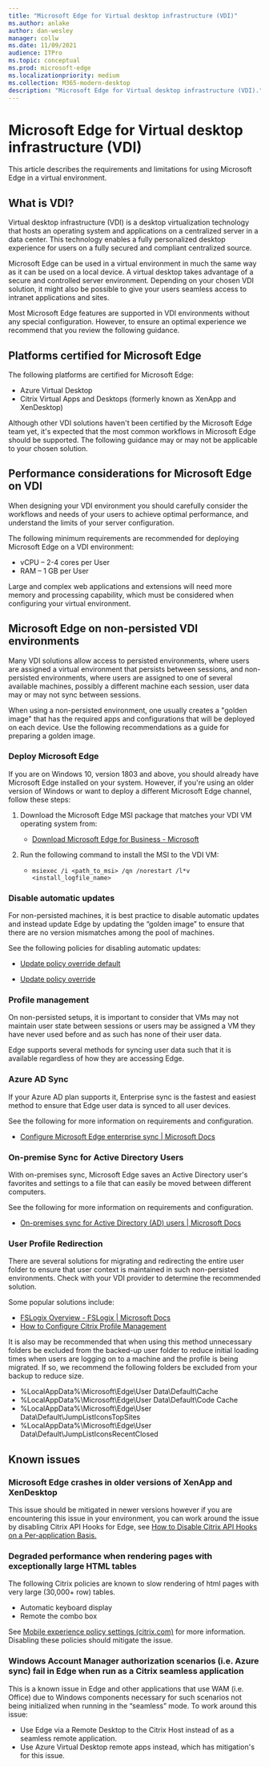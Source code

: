 ```yaml
---
title: "Microsoft Edge for Virtual desktop infrastructure (VDI)"
ms.author: anlake
author: dan-wesley
manager: collw
ms.date: 11/09/2021
audience: ITPro
ms.topic: conceptual
ms.prod: microsoft-edge
ms.localizationpriority: medium
ms.collection: M365-modern-desktop
description: "Microsoft Edge for Virtual desktop infrastructure (VDI)."
---
```


# Microsoft Edge for Virtual desktop infrastructure (VDI)

This article describes the requirements and limitations for using Microsoft Edge in a virtual environment.

## What is VDI?

Virtual desktop infrastructure (VDI) is a desktop virtualization technology that hosts an operating system and applications on a centralized server in a data center. This technology enables a fully personalized desktop experience for users on a fully secured and compliant centralized source.

Microsoft Edge can be used in a virtual environment in much the same way as it can be used on a local device. A virtual desktop takes advantage of a secure and controlled server environment. Depending on your chosen VDI solution, it might also be possible to give your users seamless access to intranet applications and sites.

Most Microsoft Edge features are supported in VDI environments without any special configuration. However, to ensure an optimal experience we recommend that you review the following guidance.

## Platforms certified for Microsoft Edge

The following platforms are certified for Microsoft Edge:

- Azure Virtual Desktop
- Citrix Virtual Apps and Desktops (formerly known as XenApp and XenDesktop)

Although other VDI solutions haven't been certified by the Microsoft Edge team yet, it's expected that the most common workflows in Microsoft Edge should be supported. The following guidance may or may not be applicable to your chosen solution.

## Performance considerations for Microsoft Edge on VDI

When designing your VDI environment you should carefully consider the workflows and needs of your users to achieve optimal performance, and understand the limits of your server configuration.

The following minimum requirements are recommended for deploying Microsoft Edge on a VDI environment:

- vCPU – 2-4 cores per User
- RAM – 1 GB per User

Large and complex web applications and extensions will need more memory and processing capability, which must be considered when configuring your virtual environment.

## Microsoft Edge on non-persisted VDI environments

Many VDI solutions allow access to persisted environments, where users are assigned a virtual environment that persists between sessions, and non-persisted environments, where users are assigned to one of several available machines, possibly a different machine each session, user data may or may not sync between sessions.

When using a non-persisted environment, one usually creates a "golden image" that has the required apps and configurations that will be deployed on each device. Use the following recommendations as a guide for preparing a golden image.

### Deploy Microsoft Edge

If you are on Windows 10, version 1803 and above, you should already have Microsoft Edge installed on your system. However, if you're using an older version of Windows or want to deploy a different Microsoft Edge channel,  follow these steps:

1. Download the Microsoft Edge MSI package that matches your VDI VM operating system from:

    - [Download Microsoft Edge for Business - Microsoft](https://www.microsoft.com/edge/business/download)

2. Run the following command to install the MSI to the VDI VM:

    - `msiexec /i <path_to_msi> /qn /norestart /l*v <install_logfile_name>`

### Disable automatic updates

For non-persisted machines, it is best practice to disable automatic updates and instead update Edge by updating the “golden image” to ensure that there are no version mismatches among the pool of machines.

See the following policies for disabling automatic updates:

- [Update policy override default](/deployedge/microsoft-edge-update-policies#updatedefault)

- [Update policy override](/deployedge/microsoft-edge-update-policies#update)

### Profile management

On non-persisted setups, it is important to consider that VMs may not maintain user state between sessions or users may be assigned a VM they have never used before and as such has none of their user data.

Edge supports several methods for syncing user data such that it is available regardless of how they are accessing Edge.

### Azure AD Sync

If your Azure AD plan supports it, Enterprise sync is the fastest and easiest method to ensure that Edge user data is synced to all user devices.  

See the following for more information on requirements and configuration.  

- [Configure Microsoft Edge enterprise sync | Microsoft Docs](/deployedge/microsoft-edge-enterprise-sync)

### On-premise Sync for Active Directory Users

With on-premises sync, Microsoft Edge saves an Active Directory user's favorites and settings to a file that can easily be moved between different computers.  

See the following for more information on requirements and configuration.  

- [On-premises sync for Active Directory (AD) users | Microsoft Docs](/deployedge/microsoft-edge-on-premises-sync)

### User Profile Redirection  

There are several solutions for migrating and redirecting the entire user folder to ensure that user context is maintained in such non-persisted environments. Check with your VDI provider to determine the recommended solution.

Some popular solutions include:

- [FSLogix Overview - FSLogix | Microsoft Docs](/fslogix/overview)
- [How to Configure Citrix Profile Management](https://support.citrix.com/article/CTX222893)

It is also may be recommended that when using this method unnecessary folders be excluded from the backed-up user folder to reduce initial loading times when users are logging on to a machine and the profile is being migrated. If so, we recommend the following folders be excluded from your backup to reduce size.

- %LocalAppData%\Microsoft\Edge\User Data\Default\Cache
- %LocalAppData%\Microsoft\Edge\User Data\Default\Code Cache
- %LocalAppData%\Microsoft\Edge\User Data\Default\JumpListIconsTopSites
- %LocalAppData%\Microsoft\Edge\User Data\Default\JumpListIconsRecentClosed

## Known issues

### Microsoft Edge crashes in older versions of XenApp and XenDesktop

This issue should be mitigated in newer versions however if you are encountering this issue in your environment, you can work around the issue by disabling Citrix API Hooks for Edge, see [How to Disable Citrix API Hooks on a Per-application Basis.](https://support.citrix.com/article/CTX107825)

### Degraded performance when rendering pages with exceptionally large HTML tables

The following Citrix policies are known to slow rendering of html pages with very large (30,000+ row) tables.

- Automatic keyboard display
- Remote the combo box

See [Mobile experience policy settings (citrix.com)](https://docs.citrix.com/citrix-virtual-apps-desktops/policies/reference/ica-policy-settings/mobile-experience-policy-settings.html) for more information. Disabling these policies should mitigate the issue.

### Windows Account Manager authorization scenarios (i.e.  Azure sync) fail in Edge when run as a Citrix seamless application

This is a known issue in Edge and other applications that use WAM (i.e. Office) due to Windows components necessary for such scenarios not being initialized when running in the “seamless” mode. To work around this issue:

- Use Edge via a Remote Desktop to the Citrix Host instead of as a seamless remote application.
- Use Azure Virtual Desktop remote apps instead, which has mitigation's for this issue.
